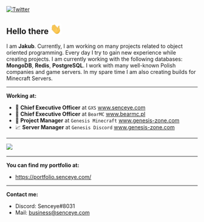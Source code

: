[![Twitter](https://img.shields.io/badge/twitter-%231DA1F2.svg?&style=for-the-badge&logo=twitter&logoColor=white)](https://twitter.com/real_senceye)

## Hello there <img src="https://github.com/ankitwarbhe/ankitwarbhe/blob/master/Hi.gif" width="29px">

I am **Jakub**. Currently, I am working on many projects related to object oriented programming. Every day I try to gain new experience while creating projects.
I am currently working with the following databases: **MongoDB**, **Redis**, **PostgreSQL**. I work with many well-known Polish companies and game servers. 
In my spare time I am also creating builds for Minecraft Servers. 

---

**Working at:**
- 📯 **Chief Executive Officer** at `GXS` www.senceye.com
- 🎁 **Chief Executive Officer** at `BearMC` www.bearmc.pl
- 📐 **Project Manager** at `Genesis Minecraft`  www.genesis-zone.com
- 📈 **Server Manager** at `Genesis Discord`  www.genesis-zone.com

---

<img src="https://github-readme-stats.vercel.app/api?username=senceye&show_icons=true&hide_border=true&theme=material-palenight&count_private=true"><br>

---

**You can find my portfolio at:**
- https://portfolio.senceye.com/

---

**Contact me:**

- Discord: Senceye#8031
- Mail: business@senceye.com


